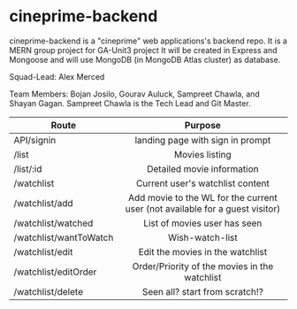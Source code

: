 # cineprime-backend
cineprime-backend is a "cineprime" web applications's backend repo. It is a MERN group project for GA-Unit3 project  It will be created in Express and Mongoose and will use MongoDB (in MongoDB Atlas cluster) as database.

Squad-Lead: Alex Merced

Team Members: Bojan Josilo, Gourav Auluck, Sampreet Chawla, and Shayan Gagan. Sampreet Chawla is the Tech Lead and Git Master.


| Route                  |                                   Purpose                                   |
| ---------------------- | :--------------------------------------------------------------------------: |
| API/signin             |                       landing page with sign in prompt                       |
| /list                  |                                Movies listing                                |
| /list/:id              |                          Detailed movie information                          |
| /watchlist             |                       Current user's watchlist content                       |
| /watchlist/add         | Add movie to the WL for the current user (not available for a guest visitor) |
| /watchlist/watched     |                         List of movies user has seen                         |
| /watchlist/wantToWatch |                               Wish-watch-list                                |
| /watchlist/edit        |                       Edit the movies in the watchlist                       |
| /watchlist/editOrder   |                Order/Priority of the movies in the watchlist                 |
| /watchlist/delete      |                        Seen all? start from scratch!?                        |







